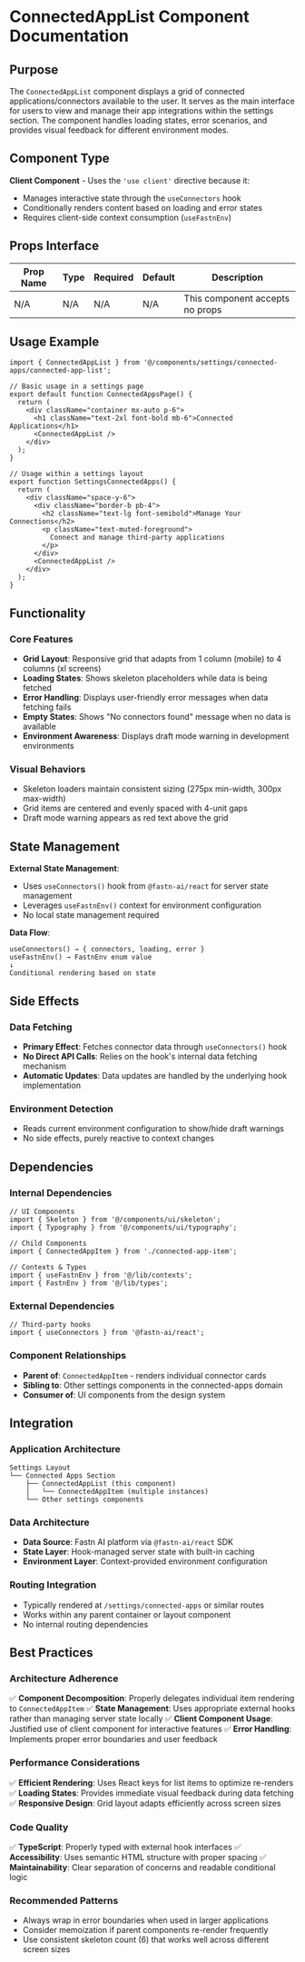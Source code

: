 # ConnectedAppList Component Documentation

## Purpose

The `ConnectedAppList` component displays a grid of connected applications/connectors available to the user. It serves as the main interface for users to view and manage their app integrations within the settings section. The component handles loading states, error scenarios, and provides visual feedback for different environment modes.

## Component Type

**Client Component** - Uses the `'use client'` directive because it:
- Manages interactive state through the `useConnectors` hook
- Conditionally renders content based on loading and error states
- Requires client-side context consumption (`useFastnEnv`)

## Props Interface

| Prop Name | Type | Required | Default | Description |
|-----------|------|----------|---------|-------------|
| N/A | N/A | N/A | N/A | This component accepts no props |

## Usage Example

```tsx
import { ConnectedAppList } from '@/components/settings/connected-apps/connected-app-list';

// Basic usage in a settings page
export default function ConnectedAppsPage() {
  return (
    <div className="container mx-auto p-6">
      <h1 className="text-2xl font-bold mb-6">Connected Applications</h1>
      <ConnectedAppList />
    </div>
  );
}

// Usage within a settings layout
export function SettingsConnectedApps() {
  return (
    <div className="space-y-6">
      <div className="border-b pb-4">
        <h2 className="text-lg font-semibold">Manage Your Connections</h2>
        <p className="text-muted-foreground">
          Connect and manage third-party applications
        </p>
      </div>
      <ConnectedAppList />
    </div>
  );
}
```

## Functionality

### Core Features
- **Grid Layout**: Responsive grid that adapts from 1 column (mobile) to 4 columns (xl screens)
- **Loading States**: Shows skeleton placeholders while data is being fetched
- **Error Handling**: Displays user-friendly error messages when data fetching fails
- **Empty States**: Shows "No connectors found" message when no data is available
- **Environment Awareness**: Displays draft mode warning in development environments

### Visual Behaviors
- Skeleton loaders maintain consistent sizing (275px min-width, 300px max-width)
- Grid items are centered and evenly spaced with 4-unit gaps
- Draft mode warning appears as red text above the grid

## State Management

**External State Management**:
- Uses `useConnectors()` hook from `@fastn-ai/react` for server state management
- Leverages `useFastnEnv()` context for environment configuration
- No local state management required

**Data Flow**:
```
useConnectors() → { connectors, loading, error }
useFastnEnv() → FastnEnv enum value
↓
Conditional rendering based on state
```

## Side Effects

### Data Fetching
- **Primary Effect**: Fetches connector data through `useConnectors()` hook
- **No Direct API Calls**: Relies on the hook's internal data fetching mechanism
- **Automatic Updates**: Data updates are handled by the underlying hook implementation

### Environment Detection
- Reads current environment configuration to show/hide draft warnings
- No side effects, purely reactive to context changes

## Dependencies

### Internal Dependencies
```tsx
// UI Components
import { Skeleton } from '@/components/ui/skeleton';
import { Typography } from '@/components/ui/typography';

// Child Components
import { ConnectedAppItem } from './connected-app-item';

// Contexts & Types
import { useFastnEnv } from '@/lib/contexts';
import { FastnEnv } from '@/lib/types';
```

### External Dependencies
```tsx
// Third-party hooks
import { useConnectors } from '@fastn-ai/react';
```

### Component Relationships
- **Parent of**: `ConnectedAppItem` - renders individual connector cards
- **Sibling to**: Other settings components in the connected-apps domain
- **Consumer of**: UI components from the design system

## Integration

### Application Architecture
```
Settings Layout
└── Connected Apps Section
    ├── ConnectedAppList (this component)
    │   └── ConnectedAppItem (multiple instances)
    └── Other settings components
```

### Data Architecture
- **Data Source**: Fastn AI platform via `@fastn-ai/react` SDK
- **State Layer**: Hook-managed server state with built-in caching
- **Environment Layer**: Context-provided environment configuration

### Routing Integration
- Typically rendered at `/settings/connected-apps` or similar routes
- Works within any parent container or layout component
- No internal routing dependencies

## Best Practices

### Architecture Adherence
✅ **Component Decomposition**: Properly delegates individual item rendering to `ConnectedAppItem`
✅ **State Management**: Uses appropriate external hooks rather than managing server state locally
✅ **Client Component Usage**: Justified use of client component for interactive features
✅ **Error Handling**: Implements proper error boundaries and user feedback

### Performance Considerations
✅ **Efficient Rendering**: Uses React keys for list items to optimize re-renders
✅ **Loading States**: Provides immediate visual feedback during data fetching
✅ **Responsive Design**: Grid layout adapts efficiently across screen sizes

### Code Quality
✅ **TypeScript**: Properly typed with external hook interfaces
✅ **Accessibility**: Uses semantic HTML structure with proper spacing
✅ **Maintainability**: Clear separation of concerns and readable conditional logic

### Recommended Patterns
- Always wrap in error boundaries when used in larger applications
- Consider memoization if parent components re-render frequently
- Use consistent skeleton count (6) that works well across different screen sizes